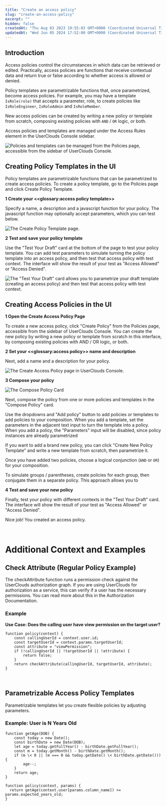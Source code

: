 ```yaml
---
title: "Create an access policy"
slug: "create-an-access-policy"
excerpt: ""
hidden: false
createdAt: "Thu Aug 03 2023 19:55:03 GMT+0000 (Coordinated Universal Time)"
updatedAt: "Wed Jun 05 2024 17:52:00 GMT+0000 (Coordinated Universal Time)"
---
```

## Introduction

Access policies control the circumstances in which data can be retrieved or edited. Practically, access policies are functions that receive contextual data and return true or false according to whether access is allowed or denied.

Policy templates are parametrizable functions that, once parametrized, become access policies. For example, you may have a template `IsRole(role)` that accepts a parameter, role, to create policies like `IsRoleEngineer`, `IsRoleAdmin` and `IsRoleMember`.

New access policies can be created by writing a new policy or template from scratch, composing existing policies with `AND` / `OR` logic, or both. 

Access policies and templates are managed under the Access Rules element in the UserClouds Console sidebar.

![Policies and templates can be managed from the Policies page, accessible from the sidebar of UserClouds Console.](https://files.readme.io/184bfbc-image_4.png)


## Creating Policy Templates in the UI

Policy templates are parametrizable functions that can be parametrized to create access policies. To create a policy template, go to the Policies page and click Create Policy Template. 

**1 Create your <<glossary:access policy template>>**

Specify a name, a description and a javascript function for your policy. The javascript function may optionally accept parameters, which you can test below. 

![The Create Policy Template page.](https://files.readme.io/085e410-image_5.png)


**2 Test and save your policy template**

Use the "Test Your Draft" card at the bottom of the page to test your policy template. You can add test parameters to simulate turning the policy template into an access policy, and then test that access policy with test context. The interface will show the result of your test as "Access Allowed" or "Access Denied".

![The "Test Your Draft" card allows you to parametrize your draft template (creating an access policy) and then test that access policy with test context.](https://files.readme.io/ef73d2e-spaces_66DzLwptb2SejhKV7Bhn_uploads_oGa62N4DTjIR8mFABEN5_image.webp)


## Creating Access Policies in the UI

**1 Open the Create Access Policy Page**

To create a new access policy, click "Create Policy" from the Policies page, accessible from the sidebar of UserClouds Console. You can create the new policy by writing a new policy or template from scratch in this interface, by composing existing policies with AND / OR logic, or both. 

**2 Set your <<glossary:access policy>> name and description**

Next, add a name and a description for your policy.

![The Create Access Policy page in UserClouds Console.](https://files.readme.io/e0bf498-image_6.png)


**3 Compose your policy**

![The Compose Policy Card](https://files.readme.io/1249f6f-image_7.png)


Next, compose the policy from one or more policies and templates in the "Compose Policy" card.

Use the dropdowns and "Add policy" button to add policies or templates to add policies to your composition. When you add a template, set the parameters in the adjacent text input to turn the template into a policy. When you add a policy, the "Parameters" input will be disabled, since policy instances are already parametrized

If you want to add a brand new policy, you can click "Create New Policy Template" and write a new template from scratch, then parametrize it.

Once you have added two policies, choose a logical conjunction (`AND` or `OR`) for your composition.

To simulate groups / parentheses, create policies for each group, then conjugate them in a separate policy. This approach allows you to

**4 Test and save your new policy**

Finally, test your policy with different contexts in the "Test Your Draft" card. The interface will show the result of your test as "Access Allowed" or "Access Denied".

Nice job! You created an access policy.

<br />

# Additional Context and Examples

## Check Attribute (Regular Policy Example)

The checkAttribute function runs a permission check against the UserClouds authorization graph. If you are using UserClouds for authorization as a service, this can verify if a user has the necessary permissions. You can read more about this in the Authorization Documentation.

### Example

**Use Case: Does the calling user have view permission on the target user?**

```
function policy(context) {  
    const callingUserId = context.user.id;  
    const targetUserId = context.params.targetUserId;  
    const attribute = "viewPermission";  
    if (!callingUserId || !targetUserId || !attribute) {  
        return false;  
    }  
    return checkAttribute(callingUserId, targetUserId, attribute);  
}
```

<br />

## Parametrizable Access Policy Templates

Parametrizable templates let you create flexible policies by adjusting parameters.

### Example: User is N Years Old

```
function getAge(DOB) {  
    const today = new Date();  
    const birthDate = new Date(DOB);  
    let age = today.getFullYear() - birthDate.getFullYear();  
    const m = today.getMonth() - birthDate.getMonth();  
    if (m \< 0 || (m === 0 && today.getDate() \< birthDate.getDate())) {  
        age--;  
    }  
    return age;  
}

function policy(context, params) {  
  return getAge(context.user[params.column_name]) >= params.expected_years_old;  
}
```
